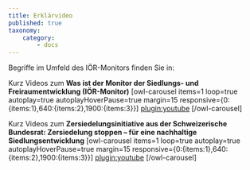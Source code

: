 ```yaml
---
title: Erklärvideo
published: true
taxonomy:
    category:
        - docs
---
```



Begriffe im Umfeld des IÖR-Monitors finden Sie in:

Kurz Videos zum **Was ist der Monitor der Siedlungs- und Freiraumentwicklung (IÖR-Monitor)**
[owl-carousel items=1 loop=true autoplay=true autoplayHoverPause=true margin=15 responsive={0:{items:1},640:{items:2},1900:{items:3}}]
[plugin:youtube](https://youtu.be/70Lf00SB7fc)
[/owl-carousel]


Kurz Videos zum **Zersiedelungsinitiative aus der Schweizerische Bundesrat: Zersiedelung stoppen – für eine nachhaltige Siedlungsentwicklung**
[owl-carousel items=1 loop=true autoplay=true autoplayHoverPause=true margin=15 responsive={0:{items:1},640:{items:2},1900:{items:3}}]
[plugin:youtube](https://youtu.be/e9x0Oj1-K2Q)
[/owl-carousel]
